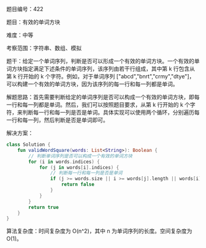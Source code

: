题目编号：422

题目：有效的单词方块

难度：中等

考察范围：字符串、数组、模拟

题干：给定一个单词序列，判断是否可以形成一个有效的单词方块。一个有效的单词方块指定满足下述条件的单词序列，该序列由若干行组成，其中第 k 行包含从第 k 行开始的 k 个字符。例如，对于单词序列 ["abcd","bnrt","crmy","dtye"]，可以构建一个有效的单词方块，因为该序列的每一行和每一列都是单词。

解题思路：首先需要判断给定的单词序列是否可以构成一个有效的单词方块，即每一行和每一列都是单词。然后，我们可以按照题目要求，从第 k 行开始的 k 个字符，来判断每一行和每一列是否是单词。具体实现可以使用两个循环，分别遍历每一行和每一列，然后判断是否是单词即可。

解决方案：

```kotlin
class Solution {
    fun validWordSquare(words: List<String>): Boolean {
        // 判断单词序列是否可以构成一个有效的单词方块
        for (i in words.indices) {
            for (j in words[i].indices) {
                // 判断每一行和每一列是否是单词
                if (j >= words.size || i >= words[j].length || words[i][j] != words[j][i]) {
                    return false
                }
            }
        }
        return true
    }
}
```

算法复杂度：时间复杂度为 O(n^2)，其中 n 为单词序列的长度。空间复杂度为 O(1)。